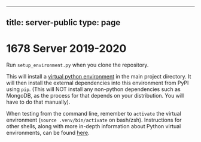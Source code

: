 
---
title: server-public
type: page
---
# 1678 Server 2019-2020

Run `setup_environment.py` when you clone the repository.

This will install a [virtual python environment](https://docs.python.org/3/glossary.html#term-virtual-environment)
in the main project directory. It will then install the external dependencies into this environment from PyPI using 
`pip`. (This will NOT install any non-python dependencies such as MongoDB, as the process for that depends on your 
distribution. You will have to do that manually).

When testing from the command line, remember to `activate` the virtual environment (`source .venv/bin/activate` on
bash/zsh). Instructions for other shells, along with more in-depth information about Python virtual environments, can be
found [here](https://docs.python.org/3/library/venv.html).
